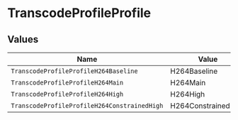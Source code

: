 # TranscodeProfileProfile


## Values

| Name                                         | Value                                        |
| -------------------------------------------- | -------------------------------------------- |
| `TranscodeProfileProfileH264Baseline`        | H264Baseline                                 |
| `TranscodeProfileProfileH264Main`            | H264Main                                     |
| `TranscodeProfileProfileH264High`            | H264High                                     |
| `TranscodeProfileProfileH264ConstrainedHigh` | H264ConstrainedHigh                          |